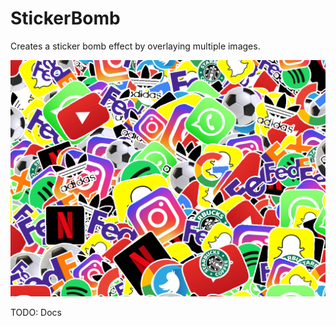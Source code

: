 # StickerBomb

Creates a sticker bomb effect by overlaying multiple images.

![image info](./StickerBomb_20250907_210457.png)

TODO: Docs


